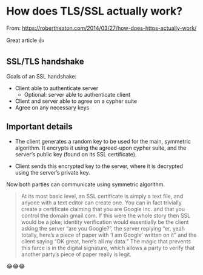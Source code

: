 # How does TLS/SSL actually work?

From: <https://robertheaton.com/2014/03/27/how-does-https-actually-work/>

Great article 👍

## SSL/TLS handshake

Goals of an SSL handshake:

- Client able to authenticate server
  * Optional: server able to authenticate client
- Client and server able to agree on a cypher suite
- Agree on any necessary keys

## Important details

- The client generates a random key to be used for the main, symmetric algorithm. It encrypts it using the agreed-upon cypher suite, and the server’s public key (found on its SSL certificate).

- Client sends this encrypted key to the server, where it is decrypted using the server’s private key.

Now both parties can communicate using symmetric algorithm.

> At its most basic level, an SSL certificate is simply a text file, and anyone with a text editor can create one. You can in fact trivially create a certificate claiming that you are Google Inc. and that you control the domain gmail.com. If this were the whole story then SSL would be a joke; identity verification would essentially be the client asking the server “are you Google?”, the server replying “er, yeah totally, here’s a piece of paper with ‘I am Google’ written on it” and the client saying “OK great, here’s all my data.” The magic that prevents this farce is in the digital signature, which allows a party to verify that another party’s piece of paper really is legit.

😂😂😂
